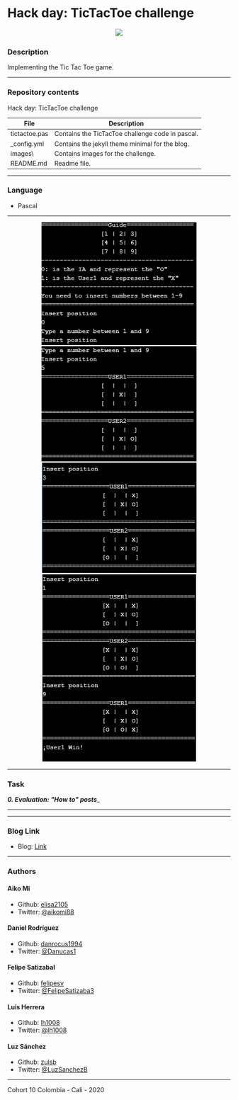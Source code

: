 # Hack day: TicTacToe challenge
<p align="center">
   <img src="https://upload.wikimedia.org/wikipedia/commons/7/7d/Tic-tac-toe-animated.gif">
</p>

### Description
Implementing the Tic Tac Toe game.

---
### Repository contents
Hack day: TicTacToe challenge

|   **File**   |   **Description**   |
| -------------- | --------------------- |
|tictactoe.pas | Contains the TicTacToe challenge code in pascal. |
|_config.yml | Contains the jekyll theme minimal for the blog. | 
|images\ | Contains images for the challenge. |
|README.md | Readme file. |

---
### Language
* Pascal

---

<p align="center">
   <img src="/images/Step_1.png">
   <br>
   <img src="/images/Step_2.png">
   <br>
   <img src="/images/Step_3.png">
   <br>
   <img src="/images/Step_4.png">
</p>

---
### Task
_**0. Evaluation: "How to" posts**__

---
---
### Blog Link
* Blog: [Link](https://tiktactoe.github.io/blog/)

---
### Authors
#### Aiko Mi
* Github: [elisa2105](https://github.com/elisa2105)
* Twitter: [@aikomi88](https://twitter.com/aikomi88)
#### Daniel Rodríguez
* Github: [danrocus1994](https://github.com/danrocus1994)
* Twitter: [@Danucas1](https://twitter.com/Danucas1)
#### Felipe Satizabal
* Github: [felipesv](https://github.com/felipesv)
* Twitter: [@FelipeSatizaba3](https://twitter.com/FelipeSatizaba3)
#### Luis Herrera
* Github: [lh1008](https://github.com/lh1008)
* Twitter: [@lh1008](https://twitter.com/lh1008)
#### Luz Sánchez
* Github: [zulsb](https://github.com/zulsb)
* Twitter: [@LuzSanchezB](https://twitter.com/LuzSanchezB)
---
Cohort 10
Colombia - Cali - 2020
